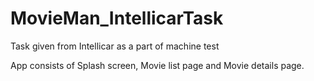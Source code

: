 # MovieMan_IntellicarTask
Task given from Intellicar as a part of machine test

App consists of Splash screen, Movie list page and Movie details page.
